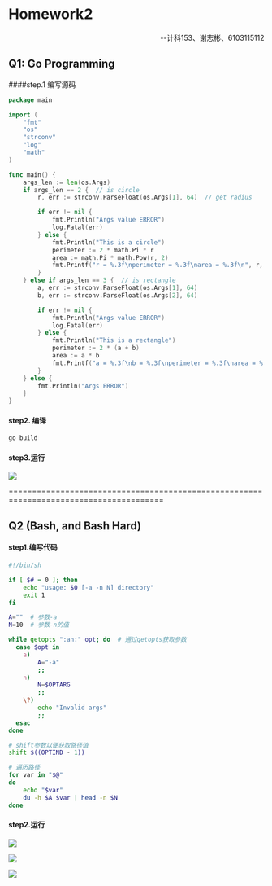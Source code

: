 # Homework2

<p style="text-align: right">--计科153、谢志彬、6103115112</p>



## Q1: Go Programming



####step.1 编写源码

```go
package main

import (
    "fmt"
    "os"
    "strconv"
    "log"
    "math"
)

func main() {
    args_len := len(os.Args)
    if args_len == 2 {  // is circle
        r, err := strconv.ParseFloat(os.Args[1], 64)  // get radius

        if err != nil {
            fmt.Println("Args value ERROR")
            log.Fatal(err)
        } else {
            fmt.Println("This is a circle")
            perimeter := 2 * math.Pi * r
            area := math.Pi * math.Pow(r, 2)
            fmt.Printf("r = %.3f\nperimeter = %.3f\narea = %.3f\n", r, perimeter, area)
        }
    } else if args_len == 3 {  // is rectangle
        a, err := strconv.ParseFloat(os.Args[1], 64)
        b, err := strconv.ParseFloat(os.Args[2], 64)

        if err != nil {
            fmt.Println("Args value ERROR")
            log.Fatal(err)
        } else {
            fmt.Println("This is a rectangle")
            perimeter := 2 * (a + b)
            area := a * b
            fmt.Printf("a = %.3f\nb = %.3f\nperimeter = %.3f\narea = %.3f\n", a, b, perimeter, area)
        }
    } else {
        fmt.Println("Args ERROR")
    }
}
```



#### step2. 编译

```bash
go build
```



#### step3.运行

![](/home/siliconx/Pictures/Screenshot-from-2018-04-22-22-44-27.png)



=======================================================================================



## Q2 (Bash, and Bash Hard)



#### step1.编写代码

```bash
#!/bin/sh

if [ $# = 0 ]; then
    echo "usage: $0 [-a -n N] directory"
    exit 1
fi

A=""  # 参数-a
N=10  # 参数-n的值

while getopts ":an:" opt; do  # 通过getopts获取参数 
  case $opt in
    a)
        A="-a"
        ;;
    n)
        N=$OPTARG
        ;;
    \?)
        echo "Invalid args"
        ;;
  esac
done

# shift参数以便获取路径值
shift $((OPTIND - 1))

# 遍历路径
for var in "$@"
do
    echo "$var"
    du -h $A $var | head -n $N
done

```



#### step2.运行

![](/home/siliconx/Pictures/Screenshot-from-2018-04-22-22-33-37.png)

![](/home/siliconx/Pictures/Screenshot-from-2018-04-22-22-34:-02.png)

![](/home/siliconx/Pictures/Screenshot-from-2018-04-22-22-35-54.png)